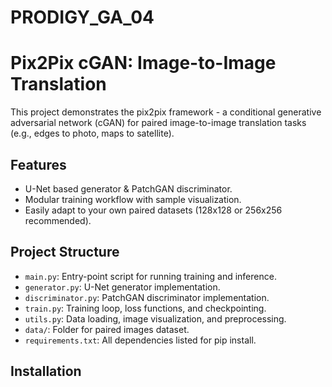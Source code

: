 # PRODIGY_GA_04
# Pix2Pix cGAN: Image-to-Image Translation

This project demonstrates the pix2pix framework - a conditional generative adversarial network (cGAN) for paired image-to-image translation tasks (e.g., edges to photo, maps to satellite).

## Features

- U-Net based generator & PatchGAN discriminator.
- Modular training workflow with sample visualization.
- Easily adapt to your own paired datasets (128x128 or 256x256 recommended).

## Project Structure

- `main.py`: Entry-point script for running training and inference.
- `generator.py`: U-Net generator implementation.
- `discriminator.py`: PatchGAN discriminator implementation.
- `train.py`: Training loop, loss functions, and checkpointing.
- `utils.py`: Data loading, image visualization, and preprocessing.
- `data/`: Folder for paired images dataset.
- `requirements.txt`: All dependencies listed for pip install.

## Installation

